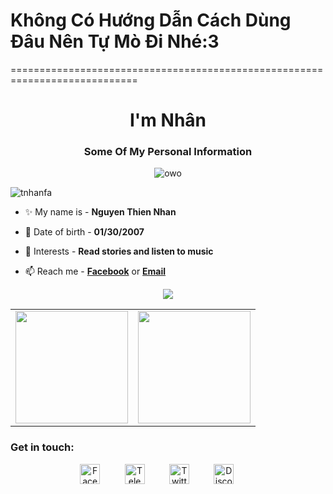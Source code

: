 # Không Có Hướng Dẫn Cách Dùng Đâu Nên Tự Mò Đi Nhé:3
============================================================================
<h1 align="center">I'm Nhân</h1>


<h3 align="center">Some Of My Personal Information
</h3>
<div align="center"><img alt= "owo"src = "https://spotify-github-profile.vercel.app/api/view?uid=l83mpqzw744gwyey26zb5aohj&cover_image=true&theme=novatorem&bar_color=00ff1e&bar_color_cover=false"></div>




<p align="left"> <img src="https://komarev.com/ghpvc/?username=tnhanfa&style=for-the-badge" alt="tnhanfa" /> </p> </p>


- ✨ My name is - **Nguyen Thien Nhan**

- 🌱 Date of birth  - **01/30/2007**

- 💬 Interests - **Read stories and listen to music**

- 📫 Reach me - [**Facebook**](https://www.facebook.com/tnhantl) or [**Email**](mailto:contact@thiennhan.studio) 






<div align="center"><img src="https://github-profile-trophy.vercel.app/?username=tnhansg&theme=dracula&count_private=true"></div>

<table width="100%" align="center">
  <tr>
    <td>
<img height="180em" src="https://github-readme-stats.vercel.app/api?username=tnhansg&show_icons=true&hide_border=true&theme=tokyonight" /> </td>
 <td> <img height="180em" src="https://github-readme-stats.vercel.app/api/top-langs/?username=tnhansg&show_icons=true&hide_border=true&layout=compact&langs_count=8&theme=tokyonight"/> </td>
  </tr>
 <table>

<h3 align="left">Get in touch:</h3>
<p align="center">
&nbsp;&nbsp;&nbsp;&nbsp;&nbsp;&nbsp;&nbsp;&nbsp;&nbsp;
<a href="https://www.facebook.com/tnhantl/" target="_blank"><img alt="Facebook" title="Facebook" height="32" width="32" src="https://img.icons8.com/dusk/64/000000/facebook-new--v2.png"></a>&nbsp;&nbsp;&nbsp;&nbsp;&nbsp;&nbsp;&nbsp;&nbsp;&nbsp;
<a href="https://t.me/tnhantl" target="_blank"><img alt="Telegram" src="https://img.icons8.com/doodle/48/000000/telegram.png" alt="twitter" height="32" width="32" /></a>&nbsp;&nbsp;&nbsp;&nbsp;&nbsp;&nbsp;&nbsp;&nbsp;&nbsp;
<a href="https://twitter.com/tnhantl" target="_blank"><img alt="Twitter" title="Twitter" height="32" width="32" src="https://img.icons8.com/plasticine/100/000000/twitter.png"></a>&nbsp;&nbsp;&nbsp;&nbsp;&nbsp;&nbsp;&nbsp;&nbsp;&nbsp;
<a href="https://discord.com/users/795928853281374248" target="_blank"><img alt="Discord" title="Discord" height="32" width="32" src="https://img.icons8.com/dusk/64/000000/discord-logo.png"></a>
</a>&nbsp;&nbsp;&nbsp;&nbsp;&nbsp;&nbsp;&nbsp;&nbsp;&nbsp;</a>&nbsp;&nbsp;&nbsp;&nbsp;&nbsp;&nbsp;&nbsp;&nbsp;&nbsp;


</p>




